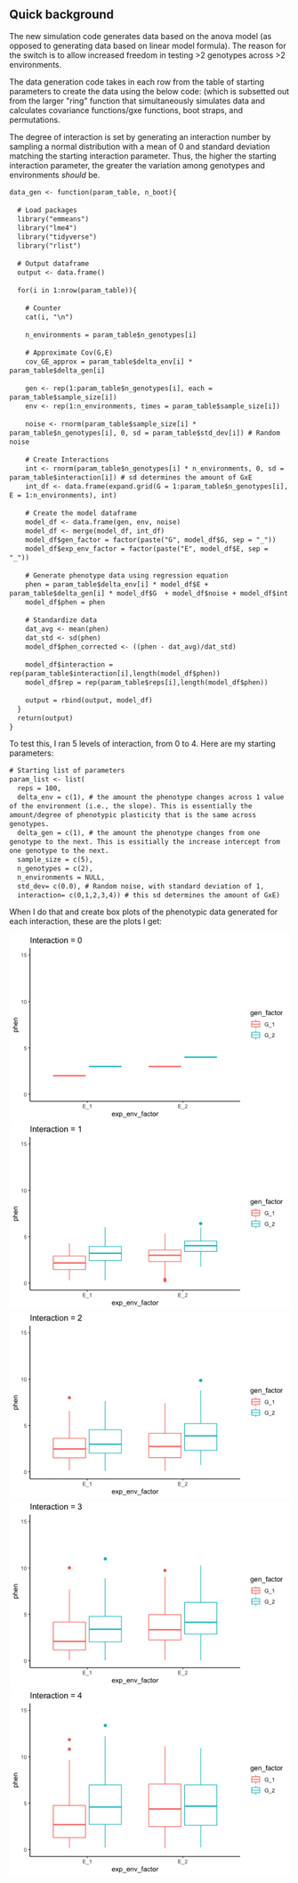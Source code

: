 ## Quick background

The new simulation code generates data based on the anova model (as opposed to generating data based on linear model formula). The reason for the switch is to allow increased freedom in testing >2 genotypes across >2 environments.

The data generation code takes in each row from the table of starting parameters to create the data using the below code: (which is subsetted out from the larger "ring" function that simultaneously simulates data and calculates covariance functions/gxe functions, boot straps, and permutations.

The degree of interaction is set by generating an interaction number by sampling a normal distribution with a mean of 0 and standard deviation matching the starting interaction parameter. 
Thus, the higher the starting interaction parameter, the greater the variation among genotypes and environments *should* be. 

```(data generation)
data_gen <- function(param_table, n_boot){

  # Load packages
  library("emmeans")
  library("lme4")
  library("tidyverse")
  library("rlist")
  
  # Output dataframe
  output <- data.frame()
  
  for(i in 1:nrow(param_table)){
    
    # Counter
    cat(i, "\n")
    
    n_environments = param_table$n_genotypes[i]
    
    # Approximate Cov(G,E)
    cov_GE_approx = param_table$delta_env[i] * param_table$delta_gen[i]
    
    gen <- rep(1:param_table$n_genotypes[i], each = param_table$sample_size[i])
    env <- rep(1:n_environments, times = param_table$sample_size[i]) 
    
    noise <- rnorm(param_table$sample_size[i] * param_table$n_genotypes[i], 0, sd = param_table$std_dev[i]) # Random noise
    
    # Create Interactions
    int <- rnorm(param_table$n_genotypes[i] * n_environments, 0, sd = param_table$interaction[i]) # sd determines the amount of GxE
    int_df <- data.frame(expand.grid(G = 1:param_table$n_genotypes[i], E = 1:n_environments), int)
    
    # Create the model dataframe 
    model_df <- data.frame(gen, env, noise)
    model_df <- merge(model_df, int_df)
    model_df$gen_factor = factor(paste("G", model_df$G, sep = "_"))
    model_df$exp_env_factor = factor(paste("E", model_df$E, sep = "_"))
    
    # Generate phenotype data using regression equation
    phen = param_table$delta_env[i] * model_df$E + param_table$delta_gen[i] * model_df$G  + model_df$noise + model_df$int
    model_df$phen = phen
    
    # Standardize data
    dat_avg <- mean(phen) 
    dat_std <- sd(phen)
    model_df$phen_corrected <- ((phen - dat_avg)/dat_std)
    
    model_df$interaction = rep(param_table$interaction[i],length(model_df$phen))
    model_df$rep = rep(param_table$reps[i],length(model_df$phen))
    
    output = rbind(output, model_df)
  }
  return(output)
}    

```
To test this, I ran 5 levels of interaction, from 0 to 4. Here are my starting parameters: 

```(starters)
# Starting list of parameters
param_list <- list(
  reps = 100,
  delta_env = c(1), # the amount the phenotype changes across 1 value of the environment (i.e., the slope). This is essentially the amount/degree of phenotypic plasticity that is the same across genotypes.
  delta_gen = c(1), # the amount the phenotype changes from one genotype to the next. This is essitially the increase intercept from one genotype to the next.
  sample_size = c(5), 
  n_genotypes = c(2),
  n_environments = NULL,
  std_dev= c(0.0), # Random noise, with standard deviation of 1,
  interaction= c(0,1,2,3,4)) # this sd determines the amount of GxE)

```
When I do that and create box plots of the phenotypic data generated for each interaction, these are the plots I get: 

![image](https://github.com/RCN-ECS/CnGV/blob/master/results/notebook_figs/int0.png)
![image](https://github.com/RCN-ECS/CnGV/blob/master/results/notebook_figs/Int1.png)
![image](https://github.com/RCN-ECS/CnGV/blob/master/results/notebook_figs/Int2.png)
![image](https://github.com/RCN-ECS/CnGV/blob/master/results/notebook_figs/Int3.png)
![image](https://github.com/RCN-ECS/CnGV/blob/master/results/notebook_figs/int4.png)


